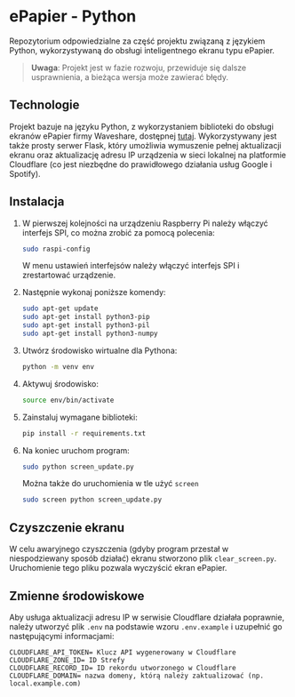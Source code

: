 # ePapier - Python

Repozytorium odpowiedzialne za część projektu związaną z językiem Python, wykorzystywaną do obsługi inteligentnego ekranu typu ePapier.

> **Uwaga**: Projekt jest w fazie rozwoju, przewiduje się dalsze usprawnienia, a bieżąca wersja może zawierać błędy.

## Technologie

Projekt bazuje na języku Python, z wykorzystaniem biblioteki do obsługi ekranów ePapier firmy Waveshare, dostępnej [tutaj](https://github.com/waveshareteam/e-Paper). Wykorzystywany jest także prosty serwer Flask, który umożliwia wymuszenie pełnej aktualizacji ekranu oraz aktualizację adresu IP urządzenia w sieci lokalnej na platformie Cloudflare (co jest niezbędne do prawidłowego działania usług Google i Spotify).

## Instalacja

1. W pierwszej kolejności na urządzeniu Raspberry Pi należy włączyć interfejs SPI, co można zrobić za pomocą polecenia:

   ```bash
   sudo raspi-config
   ```

   W menu ustawień interfejsów należy włączyć interfejs SPI i zrestartować urządzenie.

2. Następnie wykonaj poniższe komendy:

   ```bash
   sudo apt-get update
   sudo apt-get install python3-pip
   sudo apt-get install python3-pil
   sudo apt-get install python3-numpy
   ```

3. Utwórz środowisko wirtualne dla Pythona:

   ```bash
   python -m venv env
   ```

4. Aktywuj środowisko:

   ```bash
   source env/bin/activate
   ```

5. Zainstaluj wymagane biblioteki:

   ```bash
   pip install -r requirements.txt
   ```

6. Na koniec uruchom program:

   ```bash
   sudo python screen_update.py
   ```

   Można także do uruchomienia w tle użyć `screen`

   ```bash
   sudo screen python screen_update.py
   ```

## Czyszczenie ekranu

W celu awaryjnego czyszczenia (gdyby program przestał w niespodziewany sposób działać) ekranu stworzono plik `clear_screen.py`. Uruchomienie tego pliku pozwala wyczyścić ekran ePapier.

## Zmienne środowiskowe

Aby usługa aktualizacji adresu IP w serwisie Cloudflare działała poprawnie, należy utworzyć plik `.env` na podstawie wzoru `.env.example` i uzupełnić go następującymi informacjami:

    CLOUDFLARE_API_TOKEN= Klucz API wygenerowany w Cloudflare
    CLOUDFLARE_ZONE_ID= ID Strefy
    CLOUDFLARE_RECORD_ID= ID rekordu utworzonego w Cloudflare
    CLOUDFLARE_DOMAIN= nazwa domeny, którą należy zaktualizować (np. local.example.com)
